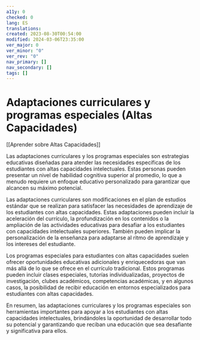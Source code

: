 ```yaml
---
a11y: 0
checked: 0
lang: ES
translations: 
created: 2023-08-30T00:54:00
modified: 2024-03-06T23:35:00
ver_major: 0
ver_minor: "0"
ver_rev: "0"
nav_primary: []
nav_secondary: []
tags: []
---
```

# Adaptaciones curriculares y programas especiales (Altas Capacidades)

[[Aprender sobre Altas Capacidades]]

Las adaptaciones curriculares y los programas especiales son estrategias educativas diseñadas para atender las necesidades específicas de los estudiantes con altas capacidades intelectuales. Estas personas pueden presentar un nivel de habilidad cognitiva superior al promedio, lo que a menudo requiere un enfoque educativo personalizado para garantizar que alcancen su máximo potencial.

Las adaptaciones curriculares son modificaciones en el plan de estudios estándar que se realizan para satisfacer las necesidades de aprendizaje de los estudiantes con altas capacidades. Estas adaptaciones pueden incluir la aceleración del currículo, la profundización en los contenidos o la ampliación de las actividades educativas para desafiar a los estudiantes con capacidades intelectuales superiores. También pueden implicar la personalización de la enseñanza para adaptarse al ritmo de aprendizaje y los intereses del estudiante.

Los programas especiales para estudiantes con altas capacidades suelen ofrecer oportunidades educativas adicionales y enriquecedoras que van más allá de lo que se ofrece en el currículo tradicional. Estos programas pueden incluir clases especiales, tutorías individualizadas, proyectos de investigación, clubes académicos, competencias académicas, y en algunos casos, la posibilidad de recibir educación en entornos especializados para estudiantes con altas capacidades.

En resumen, las adaptaciones curriculares y los programas especiales son herramientas importantes para apoyar a los estudiantes con altas capacidades intelectuales, brindándoles la oportunidad de desarrollar todo su potencial y garantizando que reciban una educación que sea desafiante y significativa para ellos.

